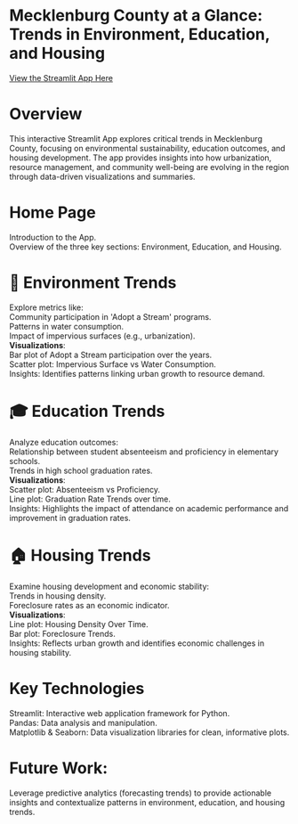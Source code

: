 # Mecklenburg County at a Glance: Trends in Environment, Education, and Housing

[View the Streamlit App Here](https://mecklenburg-county-trends-nithin-b.streamlit.app/)

# Overview
This interactive Streamlit App explores critical trends in Mecklenburg County, focusing on environmental sustainability, education outcomes, and housing development. The app provides insights into how urbanization, resource management, and community well-being are evolving in the region through data-driven visualizations and summaries.

# Home Page
Introduction to the App.</br>
Overview of the three key sections: Environment, Education, and Housing.

# 🌿 Environment Trends
Explore metrics like:</br>
Community participation in 'Adopt a Stream' programs.</br>
Patterns in water consumption.</br>
Impact of impervious surfaces (e.g., urbanization).</br>
**Visualizations**:</br>
Bar plot of Adopt a Stream participation over the years.</br>
Scatter plot: Impervious Surface vs Water Consumption.</br>
Insights: Identifies patterns linking urban growth to resource demand.

# 🎓 Education Trends
Analyze education outcomes:</br>
Relationship between student absenteeism and proficiency in elementary schools.</br>
Trends in high school graduation rates.</br>
**Visualizations**:</br>
Scatter plot: Absenteeism vs Proficiency.</br>
Line plot: Graduation Rate Trends over time.</br>
Insights: Highlights the impact of attendance on academic performance and improvement in graduation rates.

# 🏠 Housing Trends
Examine housing development and economic stability:</br>
Trends in housing density.</br>
Foreclosure rates as an economic indicator.</br>
**Visualizations**:</br>
Line plot: Housing Density Over Time.</br>
Bar plot: Foreclosure Trends.</br>
Insights: Reflects urban growth and identifies economic challenges in housing stability.

# Key Technologies
Streamlit: Interactive web application framework for Python.</br>
Pandas: Data analysis and manipulation.</br>
Matplotlib & Seaborn: Data visualization libraries for clean, informative plots.</br>

# Future Work:
Leverage predictive analytics (forecasting trends) to provide actionable insights and contextualize patterns in environment, education, and housing trends.
